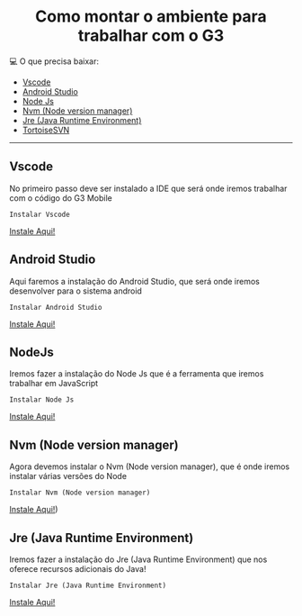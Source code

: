 <h1 align="center">
  Como montar o ambiente para trabalhar com o G3  
</h1>

💻 O que precisa baixar:

- [Vscode](#Vscode)
- [Android Studio](#AndroidStudio)
- [Node Js](#NodeJs)
- [Nvm (Node version manager)](#Nvm (Node version manager))
- [Jre (Java Runtime Environment)](#Jre (Java Runtime Environment))
- [TortoiseSVN](#TortoiseSVN)

---

## Vscode

<p> 
  No primeiro passo deve ser instalado a IDE que será onde iremos trabalhar com o código do G3 Mobile 

`Instalar Vscode`

[Instale Aqui!](https://code.visualstudio.com/download)
</p>
</h2>


## Android Studio

<p> 
  Aqui faremos a instalação do Android Studio, que será onde iremos desenvolver para o sistema android

`Instalar Android Studio`

[Instale Aqui!](https://developer.android.com/studio?gad_source=1&gclid=CjwKCAiA6t-6BhA3EiwAltRFGBitVD-9GKInUthrAfTrCg7iEtBKwZMBIw_aOOl36mrJbC-0T4lW0hoC_8IQAvD_BwE&gclsrc=aw.ds&hl=pt-br)
</p>
</h2>

## NodeJs

<p> 
  Iremos fazer a instalação do Node Js que é a ferramenta que iremos trabalhar em JavaScript 

`Instalar Node Js`

[Instale Aqui!](https://nodejs.org/pt)
</p>
</h2>

## Nvm (Node version manager) 

<p> 
 Agora devemos instalar o Nvm (Node version manager), que é onde iremos instalar várias versões do Node

`Instalar Nvm (Node version manager)`

[Instale Aqui!](https://github.com/nvm-sh/nvm))
</p>
</h2>

## Jre (Java Runtime Environment)

<p> 
Iremos fazer a instalação do Jre (Java Runtime Environment) que nos oferece recursos adicionais do Java! 
  
`Instalar Jre (Java Runtime Environment)`

[Instale Aqui!](https://www.java.com/pt-BR/download/manual.jsp)
</p>
</h2>
